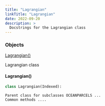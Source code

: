 ```yaml
---
title: "Lagrangian"
linkTitle: "Lagrangian"
date: 2022-09-20
description: >
  Docstrings for the Lagrangian class
---
```

### Objects

[Lagrangian()](#lagrangian)<br />

Lagrangian class
#### Lagrangian()
```python
class Lagrangian(Indexed):
```

```
Parent class for subclasses OCEANPARCELS ...
Common methods ....
```
